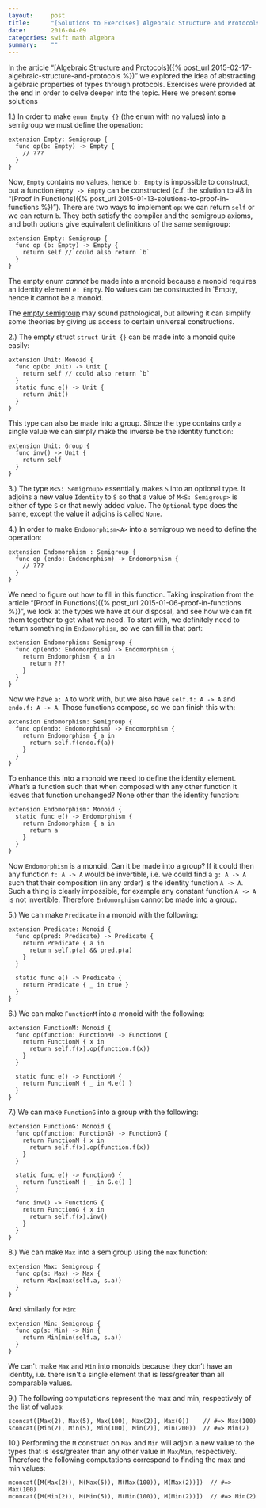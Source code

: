 ```yaml
---
layout:     post
title:      "[Solutions to Exercises] Algebraic Structure and Protocols"
date:       2016-04-09
categories: swift math algebra
summary:    ""
---
```


In the article “[Algebraic Structure and Protocols]({% post_url 2015-02-17-algebraic-structure-and-protocols %})” we explored the idea of abstracting algebraic properties of types through protocols. Exercises were provided at the end in order to delve deeper into the topic. Here we present some solutions

1.) In order to make `enum Empty {}` (the enum with no values) into a semigroup we must define the operation:

    extension Empty: Semigroup {
      func op(b: Empty) -> Empty {
        // ???
      }
    }

Now, `Empty` contains no values, hence `b: Empty` is impossible to construct, but a function `Empty -> Empty` can be constructed (c.f. the solution to #8 in “[Proof in Functions]({% post_url 2015-01-13-solutions-to-proof-in-functions %})”). There are two ways to implement `op`: we can return `self` or we can return `b`. They both satisfy the compiler and the semigroup axioms, and both options give equivalent definitions of the same semigroup:

    extension Empty: Semigroup {
      func op (b: Empty) -> Empty {
        return self // could also return `b`
      }
    }

The empty enum *cannot* be made into a monoid because a monoid requires an identity element `e: Empty`. No values can be constructed in `Empty, hence it cannot be a monoid.

The [empty semigroup](http://en.wikipedia.org/wiki/Empty_semigroup) may sound pathological, but allowing it can simplify some theories by giving us access to certain universal constructions.

2.) The empty struct `struct Unit {}` can be made into a monoid quite easily:

    extension Unit: Monoid {
      func op(b: Unit) -> Unit {
        return self // could also return `b`
      }
      static func e() -> Unit {
        return Unit()
      }
    }

This type can also be made into a group. Since the type contains only a single value we can simply make the inverse be the identity function:

    extension Unit: Group {
      func inv() -> Unit {
        return self
      }
    }

3.) The type `M<S: Semigroup>` essentially makes `S` into an optional type. It adjoins a new value `Identity` to `S` so that a value of `M<S: Semigroup>` is either of type `S` or that newly added value. The `Optional` type does the same, except the value it adjoins is called `None`.

4.) In order to make `Endomorphism<A>` into a semigroup we need to define the operation:

    extension Endomorphism : Semigroup {
      func op (endo: Endomorphism) -> Endomorphism {
        // ???
      }
    }

We need to figure out how to fill in this function. Taking inspiration from the article “[Proof in Functions]({% post_url 2015-01-06-proof-in-functions %})”, we look at the types we have at our disposal, and see how we can fit them together to get what we need. To start with, we definitely need to return something in `Endomorphism`, so we can fill in that part:

    extension Endomorphism: Semigroup {
      func op(endo: Endomorphism) -> Endomorphism {
        return Endomorphism { a in
          return ???
        }
      }
    }

Now we have `a: A` to work with, but we also have `self.f: A -> A` and `endo.f: A -> A`. Those functions compose, so we can finish this with:

    extension Endomorphism: Semigroup {
      func op(endo: Endomorphism) -> Endomorphism {
        return Endomorphism { a in
          return self.f(endo.f(a))
        }
      }
    }

To enhance this into a monoid we need to define the identity element. What’s a function such that when composed with any other function it leaves that function unchanged? None other than the identity function:

    extension Endomorphism: Monoid {
      static func e() -> Endomorphism {
        return Endomorphism { a in
          return a
        }
      }
    }

Now `Endomorphism` is a monoid. Can it be made into a group? If it could then any function `f: A -> A` would be invertible, i.e. we could find a `g: A -> A` such that their composition (in any order) is the identity function `A -> A`. Such a thing is clearly impossible, for example any constant function `A -> A` is not invertible. Therefore `Endomorphism` cannot be made into a group.

5.) We can make `Predicate` in a monoid with the following:

    extension Predicate: Monoid {
      func op(pred: Predicate) -> Predicate {
        return Predicate { a in
          return self.p(a) && pred.p(a)
        }
      }

      static func e() -> Predicate {
        return Predicate { _ in true }
      }
    }

6.) We can make `FunctionM` into a monoid with the following:

    extension FunctionM: Monoid {
      func op(function: FunctionM) -> FunctionM {
        return FunctionM { x in
          return self.f(x).op(function.f(x))
        }
      }

      static func e() -> FunctionM {
        return FunctionM { _ in M.e() }
      }
    }

7.) We can make `FunctionG` into a group with the following:

    extension FunctionG: Monoid {
      func op(function: FunctionG) -> FunctionG {
        return FunctionM { x in
          return self.f(x).op(function.f(x))
        }
      }

      static func e() -> FunctionG {
        return FunctionM { _ in G.e() }
      }

      func inv() -> FunctionG {
        return FunctionG { x in
          return self.f(x).inv()
        }
      }
    }

8.) We can make `Max` into a semigroup using the `max` function:

    extension Max: Semigroup {
      func op(s: Max) -> Max {
        return Max(max(self.a, s.a))
      }
    }

And similarly for `Min`:

    extension Min: Semigroup {
      func op(s: Min) -> Min {
        return Min(min(self.a, s.a))
      }
    }

We can't make `Max` and `Min` into monoids because they don’t have an identity, i.e. there isn't a single element that is less/greater than all comparable values.

9.) The following computations represent the max and min, respectively of the list of values:

    sconcat([Max(2), Max(5), Max(100), Max(2)], Max(0))    // #=> Max(100)
    sconcat([Min(2), Min(5), Min(100), Min(2)], Min(200))  // #=> Min(2)

10.) Performing the `M` construct on `Max` and `Min` will adjoin a new value to the types that is less/greater than any other value in `Max`/`Min`, respectively. Therefore the following computations correspond to finding the max and min values:

    mconcat([M(Max(2)), M(Max(5)), M(Max(100)), M(Max(2))])  // #=> Max(100)
    mconcat([M(Min(2)), M(Min(5)), M(Min(100)), M(Min(2))])  // #=> Min(2)
